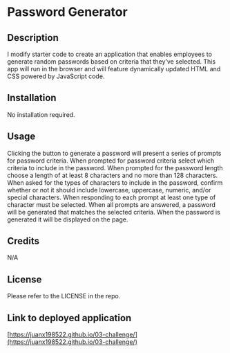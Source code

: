 # Password Generator

## Description

I modify starter code to create an application that enables employees to generate random passwords based on criteria that they’ve selected. This app will run in the browser and will feature dynamically updated HTML and CSS powered by JavaScript code. 

## Installation

No installation required.

## Usage

Clicking the button to generate a password will present a series of prompts for password criteria.
When prompted for password criteria select which criteria to include in the password.
When prompted for the password length choose a length of at least 8 characters and no more than 128 characters.
When asked for the types of characters to include in the password, confirm whether or not it should include lowercase, uppercase, numeric, and/or special characters.
When responding to each prompt at least one type of character must be selected.
When all prompts are answered, a password will be generated that matches the selected criteria.
When the password is generated it will be displayed on the page.

## Credits

N/A

## License
Please refer to the LICENSE in the repo.

## Link to deployed application 
[https://juanx198522.github.io/03-challenge/](https://juanx198522.github.io/03-challenge/)
